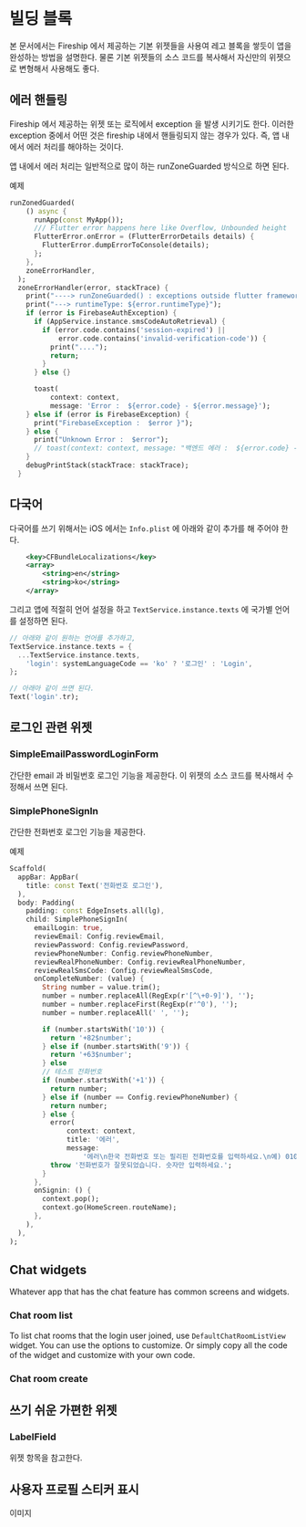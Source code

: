 # 빌딩 블록

본 문서에서는 Fireship 에서 제공하는 기본 위젯들을 사용여 레고 블록을 쌓듯이 앱을 완성하는 방법을 설명한다. 물론 기본 위젯들의 소스 코드를 복사해서 자신만의 위젯으로 변형해서 사용해도 좋다.


## 에러 핸들링

Fireship 에서 제공하는 위젯 또는 로직에서 exception 을 발생 시키기도 한다. 이러한 exception 중에서 어떤 것은 fireship 내에서 핸들링되지 않는 경우가 있다. 즉, 앱 내에서 에러 처리를 해야하는 것이다.

앱 내에서 에러 처리는 일반적으로 많이 하는 runZoneGuarded 방식으로 하면 된다.

예제
```dart
runZonedGuarded(
    () async {
      runApp(const MyApp());
      /// Flutter error happens here like Overflow, Unbounded height
      FlutterError.onError = (FlutterErrorDetails details) {
        FlutterError.dumpErrorToConsole(details);
      };
    },
    zoneErrorHandler,
  );
  zoneErrorHandler(error, stackTrace) {
    print("----> runZoneGuarded() : exceptions outside flutter framework.");
    print("---> runtimeType: ${error.runtimeType}"); 
    if (error is FirebaseAuthException) {
      if (AppService.instance.smsCodeAutoRetrieval) {
        if (error.code.contains('session-expired') ||
            error.code.contains('invalid-verification-code')) {
          print("....");
          return;
        }
      } else {}

      toast(
          context: context,
          message: 'Error :  ${error.code} - ${error.message}');
    } else if (error is FirebaseException) {
      print("FirebaseException :  $error }");
    } else {
      print("Unknown Error :  $error");
      // toast(context: context, message: "백엔드 에러 :  ${error.code} - ${error.message}");
    }
    debugPrintStack(stackTrace: stackTrace);
  }
```


## 다국어

다국어를 쓰기 위해서는 iOS 에서는 `Info.plist` 에 아래와 같이 추가를 해 주어야 한다.

```xml
	<key>CFBundleLocalizations</key>
	<array>
		<string>en</string>
		<string>ko</string>
	</array>
```

그리고 앱에 적절히 언어 설정을 하고 `TextService.instance.texts` 에 국가별 언어를 설정하면 된다.

```dart
// 아래와 같이 원하는 언어를 추가하고,
TextService.instance.texts = {
  ...TextService.instance.texts,
    'login': systemLanguageCode == 'ko' ? '로그인' : 'Login',
};

// 아래아 같이 쓰면 된다.
Text('login'.tr);
```


## 로그인 관련 위젯


### SimpleEmailPasswordLoginForm

간단한 email 과 비밀번호 로그인 기능을 제공한다. 이 위젯의 소스 코드를 복사해서 수정해서 쓰면 된다.


### SimplePhoneSignIn

간단한 전화번호 로그인 기능을 제공한다.

예제
```dart
Scaffold(
  appBar: AppBar(
    title: const Text('전화번호 로그인'),
  ),
  body: Padding(
    padding: const EdgeInsets.all(lg),
    child: SimplePhoneSignIn(
      emailLogin: true,
      reviewEmail: Config.reviewEmail,
      reviewPassword: Config.reviewPassword,
      reviewPhoneNumber: Config.reviewPhoneNumber,
      reviewRealPhoneNumber: Config.reviewRealPhoneNumber,
      reviewRealSmsCode: Config.reviewRealSmsCode,
      onCompleteNumber: (value) {
        String number = value.trim();
        number = number.replaceAll(RegExp(r'[^\+0-9]'), '');
        number = number.replaceFirst(RegExp(r'^0'), '');
        number = number.replaceAll(' ', '');

        if (number.startsWith('10')) {
          return '+82$number';
        } else if (number.startsWith('9')) {
          return '+63$number';
        } else
        // 테스트 전화번호
        if (number.startsWith('+1')) {
          return number;
        } else if (number == Config.reviewPhoneNumber) {
          return number;
        } else {
          error(
              context: context,
              title: '에러',
              message:
                  '에러\n한국 전화번호 또는 필리핀 전화번호를 입력하세요.\n예) 010 1234 5678 또는 0917 1234 5678');
          throw '전화번호가 잘못되었습니다. 숫자만 입력하세요.';
        }
      },
      onSignin: () {
        context.pop();
        context.go(HomeScreen.routeName);
      },
    ),
  ),
);
```


## Chat widgets

Whatever app that has the chat feature has common screens and widgets.


### Chat room list

To list chat rooms that the login user joined, use `DefaultChatRoomListView` widget. You can use the options to customize. Or simply copy all the code of the widget and customize with your own code.


### Chat room create




## 쓰기 쉬운 가편한 위젯

### LabelField

위젯 항목을 참고한다.


## 사용자 프로필 스티커 표시

이미지

